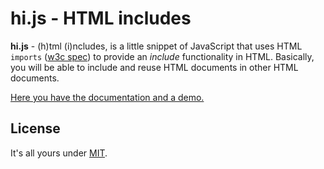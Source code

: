# hi.js - HTML includes

**hi.js** - (h)tml (i)ncludes, is a little snippet of JavaScript that uses HTML `imports` ([w3c spec](http://www.w3.org/TR/html-imports/)) 
to provide an *include* functionality in HTML. Basically, you will be able to include and reuse HTML documents in other HTML documents.

[Here you have the documentation and a demo.](http://fabianmebus.com/hi-js-html-includes/)

## License

It's all yours under [MIT](https://github.com/fabianmebus/hi.js-HTML-includes/blob/master/LICENSE.md).